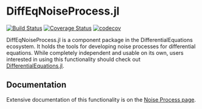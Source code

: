 # DiffEqNoiseProcess.jl

[![Build Status](https://github.com/SciML/DiffEqNoiseProcess.jl/workflows/CI/badge.svg)](https://github.com/SciML/DiffEqNoiseProcess.jl/actions?query=workflow%3ACI)
[![Coverage Status](https://coveralls.io/repos/github/SciML/DiffEqNoiseProcess.jl/badge.svg?branch=master)](https://coveralls.io/github/SciML/DiffEqNoiseProcess.jl?branch=master)
[![codecov](https://codecov.io/gh/SciML/DiffEqNoiseProcess.jl/branch/master/graph/badge.svg)](https://codecov.io/gh/SciML/DiffEqNoiseProcess.jl)

DiffEqNoiseProcess.jl is a component package in the DifferentialEquations ecosystem.
It holds the tools for developing noise processes for differential equations.
While completely independent and usable on its own, users interested in using this
functionality should check out [DifferentialEquations.jl](https://github.com/SciML/DifferentialEquations.jl).

## Documentation

Extensive documentation of this functionality is on the [Noise Process page](https://diffeq.sciml.ai/stable/features/noise_process/).
